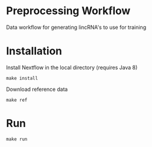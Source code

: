 # Preprocessing Workflow

Data workflow for generating lincRNA's to use for training

# Installation

Install Nextflow in the local directory (requires Java 8)

```
make install
```

Download reference data

```
make ref
```

# Run

```
make run
```
